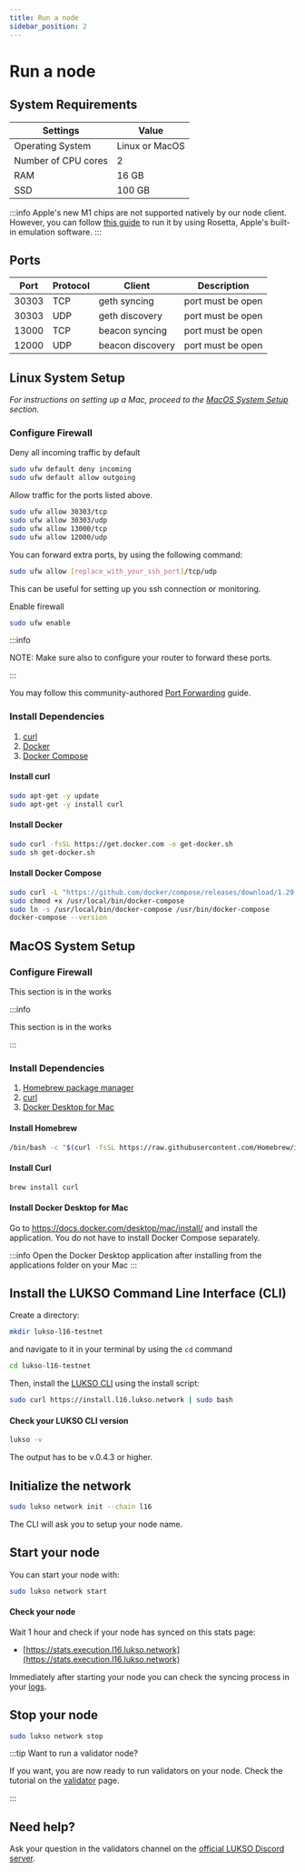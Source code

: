 ```yaml
---
title: Run a node
sidebar_position: 2
---
```


# Run a node

## System Requirements

| Settings            | Value          |
| ------------------- | -------------- |
| Operating System    | Linux or MacOS |
| Number of CPU cores | 2              |
| RAM                 | 16 GB          |
| SSD                 | 100 GB         |

:::info
Apple's new M1 chips are not supported natively by our node client. However, you can follow [this guide](https://medium.com/@luki3k5/running-lukso-node-on-m1-mac-acf92d433a38) to run it by using Rosetta, Apple's built-in emulation software.
:::

## Ports

| Port  | Protocol | Client           | Description       |
| ----- | -------- | ---------------- | ----------------- |
| 30303 | TCP      | geth syncing     | port must be open |
| 30303 | UDP      | geth discovery   | port must be open |
| 13000 | TCP      | beacon syncing   | port must be open |
| 12000 | UDP      | beacon discovery | port must be open |

## Linux System Setup

_For instructions on setting up a Mac, proceed to the [MacOS System Setup](#macos-system-setup) section._

### Configure Firewall

Deny all incoming traffic by default

```sh
sudo ufw default deny incoming
sudo ufw default allow outgoing
```

Allow traffic for the ports listed above.

```sh
sudo ufw allow 30303/tcp
sudo ufw allow 30303/udp
sudo ufw allow 13000/tcp
sudo ufw allow 12000/udp
```

You can forward extra ports, by using the following command:

```sh
sudo ufw allow [replace_with_your_ssh_port]/tcp/udp
```

This can be useful for setting up you ssh connection or monitoring.

Enable firewall

```sh
sudo ufw enable
```

:::info

NOTE: Make sure also to configure your router to forward these ports.

:::

You may follow this community-authored [Port Forwarding](https://github.com/KEEZ-RobG/node-guide/blob/main/PortForward.md) guide.

### Install Dependencies

1. [curl](https://curl.se/)
2. [Docker](https://docs.docker.com/get-docker/)
3. [Docker Compose](https://docs.docker.com/compose/)

#### Install curl

```sh
sudo apt-get -y update
sudo apt-get -y install curl
```

#### Install Docker

```sh
sudo curl -fsSL https://get.docker.com -o get-docker.sh
sudo sh get-docker.sh
```

#### Install Docker Compose

```sh
sudo curl -L "https://github.com/docker/compose/releases/download/1.29.2/docker-compose-$(uname -s)-$(uname -m)" -o /usr/local/bin/docker-compose
sudo chmod +x /usr/local/bin/docker-compose
sudo ln -s /usr/local/bin/docker-compose /usr/bin/docker-compose
docker-compose --version
```

## MacOS System Setup

### Configure Firewall

This section is in the works

:::info

This section is in the works

:::

### Install Dependencies

1. [Homebrew package manager](https://brew.sh)
2. [curl](https://macappstore.org/curl/)
3. [Docker Desktop for Mac](https://docs.docker.com/desktop/mac/install/)

#### Install Homebrew

```sh
/bin/bash -c "$(curl -fsSL https://raw.githubusercontent.com/Homebrew/install/HEAD/install.sh)"
```

#### Install Curl

```sh
brew install curl
```

#### Install Docker Desktop for Mac

Go to https://docs.docker.com/desktop/mac/install/ and install the application.
You do not have to install Docker Compose separately.

:::info
Open the Docker Desktop application after installing from the applications folder on your Mac
:::

## Install the LUKSO Command Line Interface (CLI)

Create a directory:

```sh
mkdir lukso-l16-testnet
```

and navigate to it in your terminal by using the `cd` command

```sh
cd lukso-l16-testnet
```

Then, install the [LUKSO CLI](https://github.com/lukso-network/lukso-cli) using the install script:

```sh
sudo curl https://install.l16.lukso.network | sudo bash
```

#### Check your LUKSO CLI version

```sh
lukso -v
```

The output has to be v.0.4.3 or higher.

## Initialize the network

```sh
sudo lukso network init --chain l16
```

The CLI will ask you to setup your node name.

## Start your node

You can start your node with:

```sh
sudo lukso network start
```

#### Check your node

Wait 1 hour and check if your node has synced on this stats page:

- [https://stats.execution.l16.lukso.network](https://stats.execution.l16.lukso.network)

Immediately after starting your node you can check the syncing process in your [logs](./logs-stats-monitoring.md).

## Stop your node

```sh
sudo lukso network stop
```

:::tip Want to run a validator node?

If you want, you are now ready to run validators on your node. Check the tutorial on the [validator](./become-validator.md) page.

:::

## Need help?

Ask your question in the validators channel on the [official LUKSO Discord server](https://discord.gg/u7cmyUyw8F).
